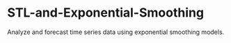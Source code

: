 # STL-and-Exponential-Smoothing
Analyze and forecast time series data using exponential smoothing models.
